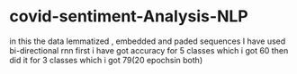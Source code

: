 # covid-sentiment-Analysis-NLP 

in this the data lemmatized , embedded and paded sequences
I have used bi-directional rnn
first i have got accuracy for 5 classes which i got 60 then did it for 3 classes which i got 79(20 epochsin both)
